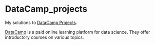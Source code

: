 
# DataCamp_projects
My solutions to [DataCamp Projects](https://www.datacamp.com/projects).

[DataCamp](https://www.datacamp.com/) is a paid online learning platform for data science. They offer introductory courses on various topics.
